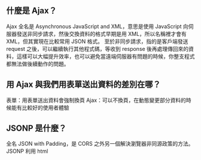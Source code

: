 ## 什麼是 Ajax？
Ajax 全名是 Asynchronous JavaScript and XML，意思是使用 JavaScript 向伺服器發送非同步請求，然後交換資料的格式早期是用 XML，所以名稱裡才會有 XML，但其實現在比較常用 JSON 格式。
至於非同步請求，指的是客戶端發送 request 之後，可以繼續執行其他程式碼，等收到 response 後再處理傳回來的資料，這樣可以大幅提升效率，也可以避免當遠端伺服器有問題的時候，你整支程式都無法做後續動作的問題。

## 用 Ajax 與我們用表單送出資料的差別在哪？
表單：用表單送出資料會強制換頁
Ajax：可以不換頁，在動態變更部分資料的時候能有比較好的使用者體驗

## JSONP 是什麼？
全名 JSON with Padding，是 CORS 之外另一個解決瀏覽器非同源政策的方法。JSONP 利用 html <script> 標籤不受非同源政策限制的特性，在 src 屬性裡面放入跨網域網址，server 端收到 request 之後會回傳一個 JavaScript 檔案，在這個檔案裏面呼叫已經在 client 端宣告好的函式並夾帶資料，就可以完成跨網域交換資料的任務。

## 要如何存取跨網域的 API？
Server 端必須在 response 裡面加上 "access-control-allow-origin" 這個 header，並且授予 client 端權限，client 端的瀏覽器才不會擋掉 response。

## 為什麼我們在第四週時沒碰到跨網域的問題，這週卻碰到了？
因為第四週我們是用 node.js 透過自己的電腦發送 request 和接收 response，中間並沒有透過瀏覽器，而非同源政策是屬於瀏覽器的安全性政策，所以只有在透過瀏覽器跟 server 交換資料的時候才會有跨網域問題。 
